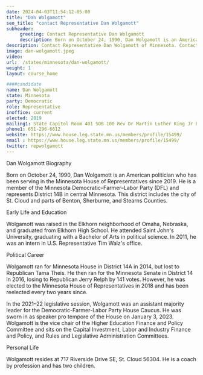 ```yaml
---
date: 2024-04-03T11:54:12-05:00
title: "Dan Wolgamott"
seo_title: "contact Representative Dan Wolgamott"
subheader:
     greeting: Contact Representative Dan Wolgamott
     description: Born on October 24, 1990, Dan Wolgamott is an American politician who has been serving in the Minnesota House of Representatives since 2019. He is a member of the Minnesota Democratic–Farmer–Labor Party (DFL) and represents District 14B in central Minnesota.
description: Contact Representative Dan Wolgamott of Minnesota. Contact information for Dan Wolgamott includes email address, phone number, and mailing address.
image: dan-wolgamott.jpeg
video:
url:  /states/minnesota/dan-wolgamott/
weight: 1
layout: course_home

####candidate
name: Dan Wolgamott
state: Minnesota
party: Democratic
role: Representative
inoffice: current
elected: 2019
mailing1: State Capitol Room 401 SOB 100 Rev Dr Martin Luther King Jr Blvd St. Paul, MN 55155-1298
phone1: 651-296-6612
website: https://www.house.leg.state.mn.us/members/profile/15499/
email : https://www.house.leg.state.mn.us/members/profile/15499/
twitter: repwolgamott
---
```


Dan Wolgamott Biography

Born on October 24, 1990, Dan Wolgamott is an American politician who has been serving in the Minnesota House of Representatives since 2019. He is a member of the Minnesota Democratic–Farmer–Labor Party (DFL) and represents District 14B in central Minnesota. This district includes the city of St. Cloud and parts of Benton, Sherburne, and Stearns Counties.

Early Life and Education

Wolgamott was raised in the Elkhorn neighborhood of Omaha, Nebraska, and graduated from Elkhorn High School. He attended Saint John's University, graduating with a Bachelor of Arts in political science. In 2011, he was an intern in U.S. Representative Tim Walz's office.

Political Career

Wolgamott ran for Minnesota House in District 14A in 2014, but lost to Republican Tama Theis. He then ran for the Minnesota Senate in District 14 in 2016, losing to Republican Jerry Relph by 141 votes. However, he was elected to the Minnesota House of Representatives in 2018 and has been reelected every two years since.

In the 2021–22 legislative session, Wolgamott was an assistant majority leader for the Democratic-Farmer-Labor Party House Caucus. He was sworn in as speaker pro tempore of the House on January 3, 2023. Wolgamott is the vice chair of the Higher Education Finance and Policy Committee and sits on the Capital Investment, Labor and Industry Finance and Policy, and Rules and Legislative Administration Committees.

Personal Life

Wolgamott resides at 717 Riverside Drive SE, St. Cloud 56304. He is a coach by profession and has two children.
